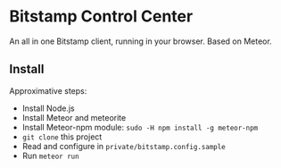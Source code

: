 # Bitstamp Control Center

An all in one Bitstamp client, running in your browser. Based on Meteor.

## Install

Approximative steps:

* Install Node.js
* Install Meteor and meteorite
* Install Meteor-npm module: `sudo -H npm install -g meteor-npm`
* `git clone` this project
* Read and configure in `private/bitstamp.config.sample`
* Run `meteor run`


